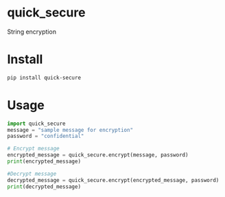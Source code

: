 # quick_secure
String encryption


# Install
```bash
pip install quick-secure
```

# Usage
```python
import quick_secure
message = "sample message for encryption"
password = "confidential"

# Encrypt message
encrypted_message = quick_secure.encrypt(message, password)
print(encrypted_message)

#Decrypt message
decrypted_message = quick_secure.encrypt(encrypted_message, password)
print(decrypted_message)
```





